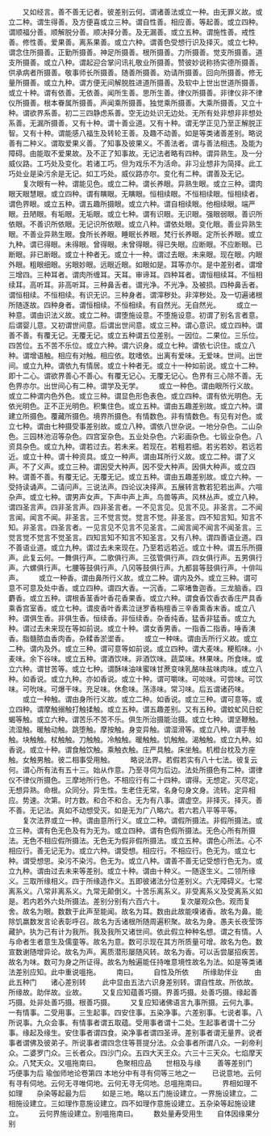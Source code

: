 <!-- { "loadSidebar": true } -->
　　又如经言。善不善无记者。彼差别云何。谓诸善法或立一种。由无罪义故。或立二种。谓生得善。及方便喜或立三种。谓自性善。相应善。等起善。或立四种。谓顺福分善。顺解脱分善。顺决择分善。及无漏善。或立五种。谓施性善。戒性善。修性善。爱果善。离系果善。或立六种。谓善色受想行识及择灭。或立七种。谓念住所摄善。正勤所摄善。神足所摄善。根所摄善。力所摄善。觉支所摄善。道支所摄善。或立八种。谓起迎合掌问讯礼敬业所摄善。赞彼妙说称扬实德所摄善。供承病者所摄善。敬事师长所摄善。随善所摄善。劝请所摄善。回向所摄善。修无量所摄善。或立九种。谓方便无间解脱胜进道所摄善。及软中上世出世道所摄善。或立十种。谓有依善。无依善。闻所生善。思所生善。律仪所摄善。非律仪非不律仪所摄善。根本眷属所摄善。声闻乘所摄善。独觉乘所摄善。大乘所摄善。又立十种。谓欲界系善。初二三四静虑系善。空无边处识无边处。无所有处非想非非想处系善。无漏所摄善。又有十种。谓十善业道。又有十种。谓无学正见乃至正解脱正智。又有十种。谓能感八福生及转轮王善。及趣不动善。如是等类诸善差别。略说善有二种义。谓取爱果义善。了知事及彼果义。不善法者。谓与善法相违。及能为障碍。由能取不爱果故。及不正了知事故。无记法者略有四种。谓异熟生。及一分威仪路。工巧处及变化。若诸工巧。但为戏乐不为活命。非习业想非为简择。此工巧处业是染污余是无记。如工巧处。威仪路亦尔。变化有二种。谓善及无记。
　　复次眼有一种。谓能见色。或立二种。谓长养眼。异熟生眼。或立三种。谓肉眼天眼慧眼。或立四种。谓有瞚眼。无瞚眼。恒相续眼。不恒相续眼。恒相续者。谓色界眼。或立五种。谓五趣所摄眼。或立六种。谓自相续眼。他相续眼。端严眼。丑陋眼。有垢眼。无垢眼。或立七种。谓有识眼。无识眼。强眼弱眼。善识所依眼。不善识所依眼。无记识所依眼。或立八种。谓依处眼。变化眼。善业异熟生眼。不善业异熟生眼。食所长养眼。睡眠长养眼。梵行长养眼。定所长养眼。或立九种。谓已得眼。未得眼。曾得眼。未曾得眼。得已失眼。应断眼。不应断眼。已断眼。非已断眼。或立十种者无。或立十一种。谓过去眼。未来眼。现在眼。内眼外眼。粗眼细眼。劣眼妙眼。远眼近眼。如眼如是。耳等亦尔。是中差别者。谓增三增四。三种耳者。谓肉所缠耳。天耳。审谛耳。四种耳者。谓恒相续耳。不恒相续耳。高听耳。非高听耳。三种鼻舌者。谓光净。不光净。及被损。四种鼻舌者。谓恒相续。不恒相续。有识无识。三种身者。谓滓秽处。非滓秽处。及一切遍诸根所随逐故。四种身者。谓恒相续。不恒相续。有自然光。无自然光。
　　或立一种意。谓由识法义故。或立二种。谓堕施设意。不堕施设意。初谓了别名言者意。后谓婴儿意。又初谓世间意。后谓出世间意。或立三种。谓心意识。或立四种。谓善不善。有覆无记。无覆无记。或立五种谓五位差别。一因位。二果位。三乐位。四苦位。五不苦不乐位。或立六种。谓六识身。或立七种。谓依七识住。或立八种。谓增语触。相应有对触。相应依。耽嗜依。出离有爱味。无爱味。世间。出世间。或立九种。谓依九有情居。或立十种者无。或立十一种如前说。或立十二种。即十二心。谓欲界善心不善心。有覆无记心。无覆无记心。色界有三心除不善。无色界亦尔。出世间心有二种。谓学及无学。
　　或立一种色。谓由眼所行义故。或立二种谓内色外色。或立三种。谓显色形色表色。或立四种。谓有依光明色。无依光明色。正不正光明色。积集住色。或立五种。谓由五趣差别故。或立六种。谓建立所摄色。覆藏所摄色。境界所摄色。有情数色。非有情数色。有见有对色。或立七种。谓由七种摄受事差别故。或立八种。谓依八世杂说。一地分杂色。二山杂色。三园林池沼等杂色。四宫室杂色。五业处杂色。六彩画杂色。七锻业杂色。八资具杂色。或立九种。谓若过去。若未来。若现在。若粗若细。若劣若妙。若远若近。或立十种。谓十种资具。或立一种声。谓由耳所行义故。或立二种。谓了义声。不了义声。或立三种。谓因受大种声。因不受大种声。因俱大种声。或立四种。谓善不善。有覆无记。无覆无记。或立五种。谓由五趣差别故。或立六种。一受持读诵声。二请问声。三说法声。四论议决择声。五展转言教若犯若出声。六喧杂声。或立七种。谓男声女声。下声中声上声。鸟兽等声。风林丛声。或立八种。谓四圣言声。四非圣言声。四非圣言者。一不见言见。见言不见。非圣言。二不闻言闻。闻言不闻。非圣言。三不觉言觉。觉言不觉。非圣言。四不知言知。知言不知。非圣言。四圣言者。一见言见不见言不见圣言。二闻言闻不闻言不闻圣言。三觉言觉不觉言不觉圣言。四知言知不知言不知圣言。又有八种。谓四善语业道。四不善语业道。或立九种。谓过去未来现在。乃至若远若近。或立十种。谓五乐所摄声。此复云何。一舞俱行声。二歌俱行声。三弦管俱行声。四女俱行声。五男俱行声。六螺俱行声。七腰等鼓俱行声。八冈等鼓俱行声。九都昙等鼓俱行声。十俳叫声。
　　或立一种香。谓由鼻所行义故。或立二种。谓内及外。或立三种。谓可意不可意及处中香。或立四种。谓四大香。一沉香。二窣堵鲁迦香。三龙脑香。四麝香。或立五种。谓根香茎香叶香花香果香。或立六种。谓食香饮香衣香庄严具香乘香宫室香。或立七种。谓皮香叶香素泣谜罗香栴檀香三辛香熏香末香。或立八种。谓俱生香。非俱生香。恒续香。非恒续香。杂香纯香。猛香非猛香。或立九种。谓过去未来现在等如前说。或立十种。谓女香男香。一指香二指香。唾香洟香。脂髓脓血香肉香。杂糅香淤埿香。
　　或立一种味。谓由舌所行义故。或立二种。谓内及外。或立三种。谓可意等如前说。或立四种。谓大麦味。粳稻味。小麦味。余下谷味。或立五种。谓酒饮味。非酒饮味。蔬菜味。林果味。所食味。或立六种。谓甘苦等。或立七种。谓酥味油味蜜味甘蔗变味乳酪味盐味肉味。或立八种。如香说。或立九种。亦如香说。或立十种。谓可嚼味。可啖味。可尝味。可饮味。可吮味。可爆干味。充足味。休愈味。荡涤味。常习味。后五谓诸药味。
　　或立一种触。谓由身所行义故。或立二种。如香说。或立三种。谓可意等。或立四种。谓摩触搦触打触揉触。或立五种。谓五趣差别。又有五种。谓蚊虻风日蛇蝎等触。或立六种。谓苦乐不苦不乐。俱生所治摄能治摄。或立七种。谓坚鞭触。流湿触。暖触动触。跳堕触。摩按触。身变异触。谓湿滑等。或立八种。谓手触触。块触触。杖触触。刀触触。冷触触。暖触触。饥触触。渴触触。或立九种。如香说。或立十种。谓食触饮触。乘触衣触。庄严具触。床坐触。机橙台枕及方座触。女触男触。彼二相事受用触。
　　略说法界。若假若实有八十七法。彼复云何。谓心所有法有五十三。始从作意。乃至寻伺为后边。法处所摄色有二种。谓律仪不律仪所摄色。三摩地所行色。不相应行有二十四种。谓得。无想定。灭尽定。无想异熟。命根。众同分。异生性。生老住无常。名身句身文身。流转。定异相应。势速。次第。时方数。和合不和合。无为有八事。谓虚空。非择灭。择灭。善不善。无记法。真如不动想受灭。如是无为广八略六。若六若八平等平等。
　　复次法界或立一种。谓由意所行义。或立二种。谓假所摄法。非假所摄法。或立三种。谓有色无色及有为无为。或立四种。谓有色假所摄法。无色心所有所摄法。无色不相应假所摄法。无色无为假非假所摄法。或立五种。谓色心所法。心不相应行。善无记无为。或立六种。谓受想。相应行。不相应行。色无为。或立七种。谓受想思。染污不染污。色无为。或立八种。谓善不善无记受想行色无为。或立九种。谓由过去未来等差别。或立十种。谓由十种义。一随逐生义。二领所缘义。三取所缘相义。四于所缘造作义。五即彼诸法分位差别义。六无障碍义。七常离系义。八常非离系义。九常无颠倒义。十苦乐离系义。非受离系义及受离系义如是。若内若外六处所摄法。差别分别有六百六十。
　　复次屡观众色。观而复舍。故名为眼。数数于此声至能闻。故名为耳。数由此故能嗅诸香。故名为鼻。能除饥羸数发言论表彰呼召。故名为舌诸根所随周遍积聚。故名为身。愚夫长夜莹饰藏护。执为己有计为我所。我及我所又诸世间。依此假立种种名想。谓之有情。人与命者生者意生及儒童等。故名为意。数可示现在其方所质量可增。故名为色。数宣数谢随增异论。故名为声。离质潜形屡随风转。故名为香。可以舌尝屡招疾苦。故名为味。数可为身之所证得。故名为触遍能任持唯意境性故名为法。如是等类诸法差别应知。此中重说嗢拖。
　　南曰。
　　自性及所依　　所缘助伴业
　　由此五种门　　诸心差别转
　　此中显由五法六识身差别转。谓自性故。所依故。所缘故。助伴故。业故。
　　又复应知蕴善巧摄。界善巧摄。处善巧摄。缘起善巧摄。处非处善巧摄。根善巧摄。
　　又复应知诸佛语言九事所摄。云何九事。一有情事。二受用事。三生起事。四安住事。五染净事。六差别事。七说者事。八所说事。九众会事。有情事者谓五取蕴。受用事者谓十二处。生起事者谓十二分事。缘起及缘生。安住事者谓四食。染净事者谓四圣谛。差别事者谓无量界。说者事者谓佛及彼弟子。所说事者谓四念住等菩提分法。众会事者所谓八众。一刹帝利众。二婆罗门众。三长者众。四沙门众。五四大天王众。六三十三天众。七焰摩天众。八梵天众。又嗢拖南曰。
　　色聚相应品　　世相及与缘
　　善等差别门　　巧便事为后
瑜伽师地论卷第四
本地分中有寻有伺等三地之一
　　已说意地。云何有寻有伺地。云何无寻唯伺地。云何无寻无伺地。总嗢拖南曰。
　　界相如理不如理　　杂染等起最为后
　　如是三地。略以五门施设建立。一界施设建立。二相施设建立。三如理作意施设建立。四不如理作意施设建立。五杂染等起施设建立。
　　云何界施设建立。别嗢拖南曰。
　　数处量寿受用生　　自体因缘果分别
